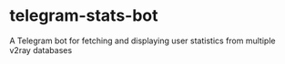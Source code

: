 # telegram-stats-bot
 A Telegram bot for fetching and displaying user statistics from multiple v2ray databases
